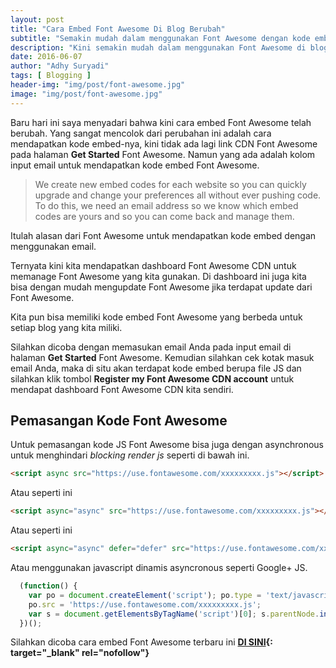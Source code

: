 ```yaml
---
layout: post
title: "Cara Embed Font Awesome Di Blog Berubah"
subtitle: "Semakin mudah dalam menggunakan Font Awesome dengan kode embed terbaru."
description: "Kini semakin mudah dalam menggunakan Font Awesome di blog, bahkan kini kita bisa me-manage font awesome."
date: 2016-06-07
author: "Adhy Suryadi"
tags: [ Blogging ]
header-img: "img/post/font-awesome.jpg"
image: "img/post/font-awesome.jpg"
---
```


Baru hari ini saya menyadari bahwa kini cara embed Font Awesome telah berubah. Yang sangat mencolok dari perubahan ini adalah cara mendapatkan kode embed-nya, kini tidak ada lagi link CDN Font Awesome pada halaman **Get Started** Font Awesome. Namun yang ada adalah kolom input email untuk mendapatkan kode embed Font Awesome.

> We create new embed codes for each website so you can quickly upgrade and change your preferences all without ever pushing code. To do this, we need an email address so we know which embed codes are yours and so you can come back and manage them.

Itulah alasan dari Font Awesome untuk mendapatkan kode embed dengan menggunakan email.

Ternyata kini kita mendapatkan dashboard Font Awesome CDN untuk memanage Font Awesome yang kita gunakan. Di dashboard ini juga kita bisa dengan mudah mengupdate Font Awesome jika terdapat update dari Font Awesome.

Kita pun bisa memiliki kode embed Font Awesome yang berbeda untuk setiap blog yang kita miliki.

Silahkan dicoba dengan memasukan email Anda pada input email di halaman **Get Started** Font Awesome. Kemudian silahkan cek kotak masuk email Anda, maka di situ akan terdapat kode embed berupa file JS dan silahkan klik tombol **Register my Font Awesome CDN account** untuk mendapat dashboard Font Awesome CDN kita sendiri.

## Pemasangan Kode Font Awesome

Untuk pemasangan kode JS Font Awesome bisa juga dengan asynchronous untuk menghindari *blocking render js* seperti di bawah ini.

```html
<script async src="https://use.fontawesome.com/xxxxxxxxx.js"></script>
```

Atau seperti ini

```html
<script async="async" src="https://use.fontawesome.com/xxxxxxxxx.js"></script>
```

Atau seperti ini

```html
<script async="async" defer="defer" src="https://use.fontawesome.com/xxxxxxxxx.js"></script>
```

Atau menggunakan javascript dinamis asyncronous seperti Google+ JS.

```javascript
  (function() {
    var po = document.createElement('script'); po.type = 'text/javascript'; po.async = true;
    po.src = 'https://use.fontawesome.com/xxxxxxxxx.js';
    var s = document.getElementsByTagName('script')[0]; s.parentNode.insertBefore(po, s);
  })();
```

Silahkan dicoba cara embed Font Awesome terbaru ini **[DI SINI](http://fontawesome.io/get-started/ "Get Started Font Awesome"){: target="_blank" rel="nofollow"}**
